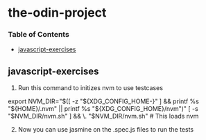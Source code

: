 # the-odin-project

### Table of Contents
  * [javascript-exercises](#javascript-exercises)
  
## javascript-exercises
1. Run this command to initizes nvm to use testcases

export NVM_DIR="$([ -z "${XDG_CONFIG_HOME-}" ] && printf %s "${HOME}/.nvm" || printf %s "${XDG_CONFIG_HOME}/nvm")"
[ -s "$NVM_DIR/nvm.sh" ] && \. "$NVM_DIR/nvm.sh" # This loads nvm

2. Now you can use jasmine on the .spec.js files to run the tests

